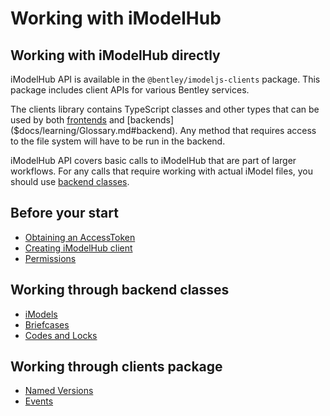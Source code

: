 # Working with iModelHub

## Working with iModelHub directly
iModelHub API is available in the `@bentley/imodeljs-clients` package. This package includes client APIs for various Bentley services.

The clients library contains TypeScript classes and other types that can be used by both [frontends]($docs/learning/Glossary.md#frontend) and [backends]($docs/learning/Glossary.md#backend). Any method that requires access to the file system will have to be run in the backend.

iModelHub API covers basic calls to iModelHub that are part of larger workflows. For any calls that require working with actual iModel files, you should use [backend classes](#working-through-backend-classes).

## Before your start
* [Obtaining an AccessToken]($docs/learning/common/AccessToken.md)
* [Creating iModelHub client](./Client)
* [Permissions](./Permissions)

## Working through backend classes
* [iModels](./iModels/index)
* [Briefcases](./Briefcases)
* [Codes and Locks]($docs/learning/backend/ConcurrencyControl.md)

## Working through clients package
* [Named Versions](./Versions)
* [Events](./Events)
